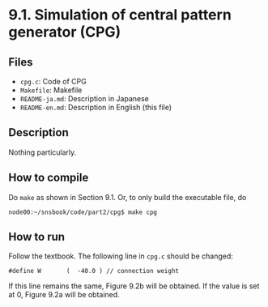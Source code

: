 # 9.1. Simulation of central pattern generator (CPG)

## Files
- `cpg.c`: Code of CPG
- `Makefile`: Makefile
- `README-ja.md`: Description in Japanese
- `README-en.md`: Description in English (this file)

## Description
Nothing particularly.

## How to compile
Do `make` as shown in Section 9.1. Or, to only build the executable file, do
```
node00:~/snsbook/code/part2/cpg$ make cpg
```

## How to run
Follow the textbook. The following line in `cpg.c` should be changed:
```
#define W       (  -40.0 ) // connection weight
```
If this line remains the same, Figure 9.2b will be obtained. If the value is set at 0,
Figure 9.2a will be obtained.
